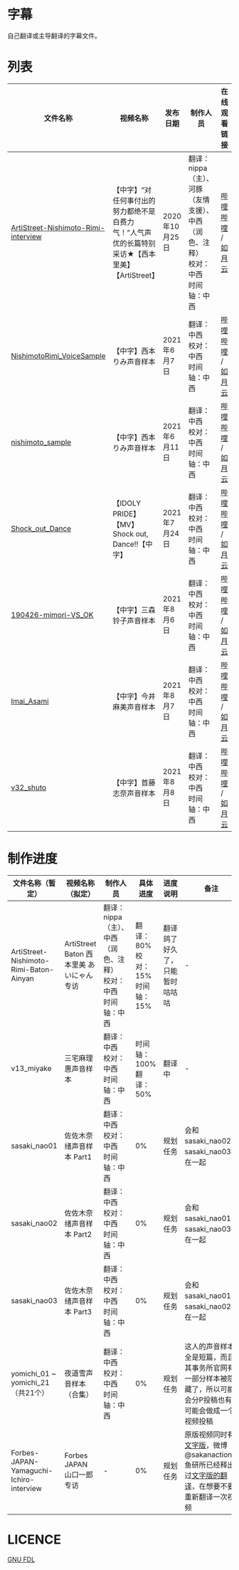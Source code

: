 # 字幕
自己翻译或主导翻译的字幕文件。

# 列表
| 文件名称 | 视频名称 | 发布日期 | 制作人员 | 在线观看链接 | 
| ---- | ---- | ---- | ---- | ---- |
| [ArtiStreet-Nishimoto-Rimi-interview](./Subs/ArtiStreet-Nishimoto-Rimi-interview.ass) | 【中字】“对任何事付出的努力都绝不是白费力气！”人气声优的长篇特别采访★【西本里美】【ArtiStreet】 | 2020年10月25日 | 翻译：nippa（主）、河豚（友情支援）、中西（润色、注释）<br>校对：中西<br>时间轴：中西 | [哔哩哔哩](https://www.bilibili.com/video/BV1ry4y1r7yF) / [如月云](https://cloud.kisaragi.ml/s/rdIl) |
| [NishimotoRimi_VoiceSample](./Subs/NishimotoRimi_VoiceSample.ass) | 【中字】西本りみ声音样本 | 2021年6月7日 | 翻译：中西<br>校对：中西<br>时间轴：中西 | [哔哩哔哩](https://www.bilibili.com/video/BV1M5411u7UB?p=1) / [如月云](https://cloud.kisaragi.ml/s/Wlt9) |
| [nishimoto_sample](./Subs/nishimoto_sample.ass) | 【中字】西本りみ声音样本 | 2021年6月11日 | 翻译：中西<br>校对：中西<br>时间轴：中西 | [哔哩哔哩](https://www.bilibili.com/video/BV1M5411u7UB?p=2) / [如月云](https://cloud.kisaragi.ml/s/gRH0) |
| [Shock_out_Dance](./Subs/Shock_out_Dance.ass) | 【IDOLY PRIDE】【MV】Shock out, Dance!!【中字】 | 2021年7月24日 | 翻译：中西<br>校对：中西<br>时间轴：中西 | [哔哩哔哩](https://www.bilibili.com/BV1Wy4y1j7kH?p=2) / [如月云](https://cloud.kisaragi.ml/s/3mS2) |
| [190426-mimori-VS_OK](./Subs/190426-mimori-VS_OK.ass) | 【中字】三森铃子声音样本 | 2021年8月6日 | 翻译：中西<br>校对：中西<br>时间轴：中西 | [哔哩哔哩](https://www.bilibili.com/video/BV1XL411E7u7) / [如月云](https://cloud.kisaragi.ml/s/GoF0) |
| [Imai_Asami](./Subs/Imai_Asami.ass) | 【中字】今井麻美声音样本 | 2021年8月7日 | 翻译：中西<br>校对：中西<br>时间轴：中西 | [哔哩哔哩](https://www.bilibili.com/video/BV1g44y127pz/) / [如月云](https://cloud.kisaragi.ml/s/JPiP) |
| [v32_shuto](./Subs/v32_shuto.ass) | 【中字】首藤志奈声音样本 | 2021年8月8日 | 翻译：中西<br>校对：中西<br>时间轴：中西 | [哔哩哔哩](https://www.bilibili.com/video/BV1x3411z7Bh/) / [如月云](https://cloud.kisaragi.ml/s/N2sb) |

# 制作进度
| 文件名称（暂定） | 视频名称（拟定）| 制作人员 | 具体进度 | 进度说明 | 备注 | 
| ---- | ---- | ---- | ---- | ---- | ---- |
| ArtiStreet-Nishimoto-Rimi-Baton-Ainyan | ArtiStreet Baton 西本里美 あいにゃん专访 | 翻译：nippa（主）、中西（润色、注释）<br>校对：中西<br>时间轴：中西 | 翻译：80%<br>校对：15%<br>时间轴：15% | 翻译鸽了好久了，只能暂时咕咕咕 | - |
| v13_miyake | 三宅麻理惠声音样本 | 翻译：中西<br>校对：中西<br>时间轴：中西 | 时间轴：100%<br>翻译：50% | 翻译中 | - |
| sasaki_nao01 | 佐佐木奈绪声音样本 Part1 | 翻译：中西<br>校对：中西<br>时间轴：中西 | 0% | 规划任务 | 会和sasaki_nao02、sasaki_nao03投在一起 |
| sasaki_nao02 | 佐佐木奈绪声音样本 Part2 | 翻译：中西<br>校对：中西<br>时间轴：中西 | 0% | 规划任务 | 会和sasaki_nao01、sasaki_nao03投在一起 |
| sasaki_nao03 | 佐佐木奈绪声音样本 Part3 | 翻译：中西<br>校对：中西<br>时间轴：中西 | 0% | 规划任务 | 会和sasaki_nao01、sasaki_nao02投在一起 |
| yomichi_01 ~ yomichi_21（共21个） | 夜道雪声音样本（合集） | 翻译：中西<br>校对：中西<br>时间轴：中西 | 0% | 规划任务 | 这人的声音样本全是短篇，而且其事务所官网有一部分样本被隐藏了，所以可能会分P投稿也有可能会做成一个视频投稿 |
| Forbes-JAPAN-Yamaguchi-Ichiro-interview | Forbes JAPAN 山口一郎专访 | - | 0% | 规划任务 | 原版视频同时有[文字版](https://forbesjapan.com/articles/detail/22226)，微博@sakanaction鱼研所已经释出过[文字版的翻译](https://weibo.com/ttarticle/p/show?id=2309404338293771735380)，在想要不要重新翻译一次视频 |
# LICENCE
[GNU FDL](LICENCE)